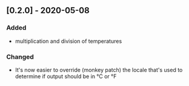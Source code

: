 
## [0.2.0] - 2020-05-08

### Added

- multiplication and division of temperatures

### Changed

- It's now easier to override (monkey patch) the locale that's used to determine if output should be in °C or °F
